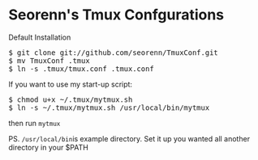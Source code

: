Seorenn's Tmux Confgurations
============================

Default Installation

<pre>
$ git clone git://github.com/seorenn/TmuxConf.git
$ mv TmuxConf .tmux
$ ln -s .tmux/tmux.conf .tmux.conf
</pre>

If you want to use my start-up script:

<pre>
$ chmod u+x ~/.tmux/mytmux.sh
$ ln -s ~/.tmux/mytmux.sh /usr/local/bin/mytmux
</pre>

then run <code>mytmux</code>

PS. <code>/usr/local/bin</code>is example directory. Set it up you wanted all another directory in your $PATH
